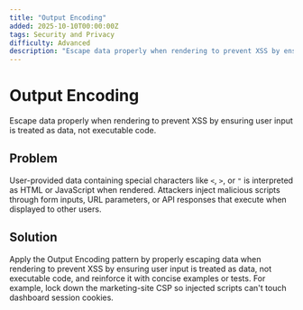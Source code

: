 ```yaml
---
title: "Output Encoding"
added: 2025-10-10T00:00:00Z
tags: Security and Privacy
difficulty: Advanced
description: "Escape data properly when rendering to prevent XSS by ensuring user input is treated as data, not executable code."
---
```

# Output Encoding

Escape data properly when rendering to prevent XSS by ensuring user input is treated as data, not executable code.

## Problem

User-provided data containing special characters like `<`, `>`, or `"` is interpreted as HTML or JavaScript when rendered. Attackers inject malicious scripts through form inputs, URL parameters, or API responses that execute when displayed to other users.

## Solution

Apply the Output Encoding pattern by properly escaping data when rendering to prevent XSS by ensuring user input is treated as data, not executable code, and reinforce it with concise examples or tests. For example, lock down the marketing-site CSP so injected scripts can't touch dashboard session cookies.
